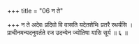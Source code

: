 +++
title = "06 न ते"

+++
न ते अदेवः प्रदिवो वि वासति यदेतशेभिः प्रतरै रथर्यसि ।  
प्राचीनमन्यदनुवर्तते रज उदन्येन ज्योतिषा यासि सूर्य ॥ ६ ॥